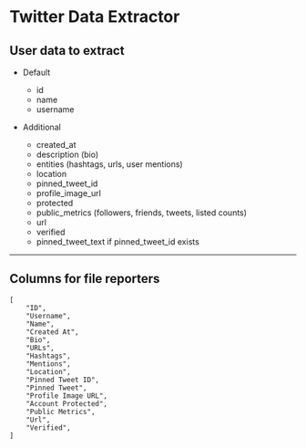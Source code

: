 Twitter Data Extractor
======================


## User data to extract

* Default
    * id
    * name
    * username

* Additional
    * created_at
    * description (bio)
    * entities (hashtags, urls, user mentions)
    * location
    * pinned_tweet_id
    * profile_image_url
    * protected
    * public_metrics (followers, friends, tweets, listed counts)
    * url
    * verified
    * pinned_tweet_text if pinned_tweet_id exists

-------------

## Columns for file reporters

```
[
    "ID",
    "Username",
    "Name",
    "Created At",
    "Bio",
    "URLs",
    "Hashtags",
    "Mentions",
    "Location",
    "Pinned Tweet ID",
    "Pinned Tweet",
    "Profile Image URL",
    "Account Protected",
    "Public Metrics",
    "Url",
    "Verified",
]
```